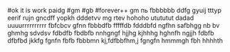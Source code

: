 #ok it is work paidg
#gm
#gb
#forever++
gm
пь
fbbbbbb
ddfg
gyuij
tttyp
eerif
rujn
gncdff
yopkh
dddetvv
mg rtev
hohoho
utututut
dadad
uuuurrrrrrrrrr
fbfcbcv
gfnn
fbbbdfb
fffffdb
fdddbfd
ngfhn
safbhgg
nb bv
ghmhg
sdvdsv
fdbdfb
fbdbfb
nnhgngf
hjjhg
kjhhhg
hghnfh
ngjjh
fdbfb
dfbfbd
jkkfg
fgnfn
fbfb
fbbbmn
kj,fdfbbfhm,j
fgngfn
hmmmgh
fbh
hhhhth

